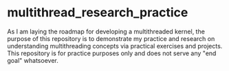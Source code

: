 # multithread_research_practice

As I am laying the roadmap for developing a multithreaded kernel, the purpose of this repository is to demonstrate my practice and research on understanding multithreading concepts via practical exercises and projects. This repository is for practice purposes only and does not serve any "end goal" whatsoever.
